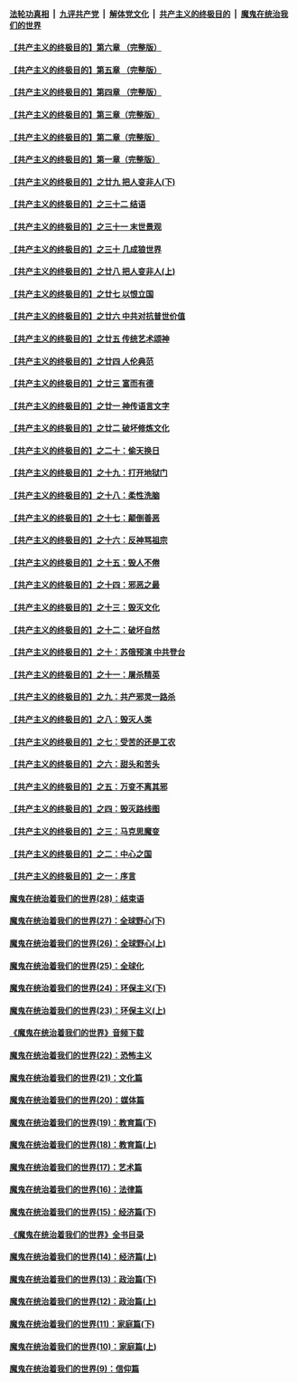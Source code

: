 ####  [法轮功真相](../../../../basic/blob/master/README.md?t=04300931) &nbsp;|&nbsp; [九评共产党](../../../../9ping.md/blob/master/README.md?t=04300931) &nbsp;|&nbsp; [解体党文化](../../../../jtdwh.md/blob/master/README.md?t=04300931)  &nbsp;|&nbsp; [共产主义的终极目的](../../../../gczydzjmd.md/blob/master/README.md?t=04300931) &nbsp;|&nbsp; [魔鬼在统治我们的世界](../../../../mgztzwmdsj.md/blob/master/README.md?t=04300931) 

#### [【共产主义的终极目的】第六章 （完整版）](../pages/nsc422/n11428913.md?t=04300931) 

#### [【共产主义的终极目的】第五章 （完整版）](../pages/nsc422/n11428912.md?t=04300931) 

#### [【共产主义的终极目的】第四章 （完整版）](../pages/nsc422/n11428907.md?t=04300931) 

#### [【共产主义的终极目的】第三章（完整版）](../pages/nsc422/n11428848.md?t=04300931) 

#### [【共产主义的终极目的】第二章（完整版）](../pages/nsc422/n11428831.md?t=04300931) 

#### [【共产主义的终极目的】第一章（完整版）](../pages/nsc422/n11417651.md?t=04300931) 

#### [【共产主义的终极目的】之廿九 把人变非人(下)](../pages/nsc422/n11344140.md?t=04300931) 

#### [【共产主义的终极目的】之三十二 结语](../pages/nsc422/n11360535.md?t=04300931) 

#### [【共产主义的终极目的】之三十一 末世景观](../pages/nsc422/n11351129.md?t=04300931) 

#### [【共产主义的终极目的】之三十 几成狼世界](../pages/nsc422/n11348280.md?t=04300931) 

#### [【共产主义的终极目的】之廿八 把人变非人(上)](../pages/nsc422/n11340492.md?t=04300931) 

#### [【共产主义的终极目的】之廿七 以恨立国](../pages/nsc422/n11336944.md?t=04300931) 

#### [【共产主义的终极目的】之廿六 中共对抗普世价值](../pages/nsc422/n11324785.md?t=04300931) 

#### [【共产主义的终极目的】之廿五 传统艺术颂神](../pages/nsc422/n11296396.md?t=04300931) 

#### [【共产主义的终极目的】之廿四 人伦典范](../pages/nsc422/n11296397.md?t=04300931) 

#### [【共产主义的终极目的】之廿三 富而有德](../pages/nsc422/n11283598.md?t=04300931) 

#### [【共产主义的终极目的】之廿一 神传语言文字](../pages/nsc422/n11263265.md?t=04300931) 

#### [【共产主义的终极目的】之廿二 破坏修炼文化](../pages/nsc422/n11245728.md?t=04300931) 

#### [【共产主义的终极目的】之二十：偷天换日](../pages/nsc422/n11238846.md?t=04300931) 

#### [【共产主义的终极目的】之十九：打开地狱门](../pages/nsc422/n11206376.md?t=04300931) 

#### [【共产主义的终极目的】之十八：柔性洗脑](../pages/nsc422/n11199994.md?t=04300931) 

#### [【共产主义的终极目的】之十七：颠倒善恶](../pages/nsc422/n11179782.md?t=04300931) 

#### [【共产主义的终极目的】之十六：反神骂祖宗](../pages/nsc422/n11166798.md?t=04300931) 

#### [【共产主义的终极目的】之十五：毁人不倦](../pages/nsc422/n11166792.md?t=04300931) 

#### [【共产主义的终极目的】之十四：邪恶之最](../pages/nsc422/n11150249.md?t=04300931) 

#### [【共产主义的终极目的】之十三：毁灭文化](../pages/nsc422/n11135227.md?t=04300931) 

#### [【共产主义的终极目的】之十二：破坏自然](../pages/nsc422/n11135214.md?t=04300931) 

#### [【共产主义的终极目的】之十：苏俄预演 中共登台](../pages/nsc422/n11118424.md?t=04300931) 

#### [【共产主义的终极目的】之十一：屠杀精英](../pages/nsc422/n11118442.md?t=04300931) 

#### [【共产主义的终极目的】之九：共产邪灵一路杀](../pages/nsc422/n11114139.md?t=04300931) 

#### [【共产主义的终极目的】之八：毁灭人类](../pages/nsc422/n11108503.md?t=04300931) 

#### [【共产主义的终极目的】之七：受苦的还是工农](../pages/nsc422/n11101809.md?t=04300931) 

#### [【共产主义的终极目的】之六：甜头和苦头](../pages/nsc422/n11096971.md?t=04300931) 

#### [【共产主义的终极目的】之五：万变不离其邪](../pages/nsc422/n11091285.md?t=04300931) 

#### [【共产主义的终极目的】之四：毁灭路线图](../pages/nsc422/n11086284.md?t=04300931) 

#### [【共产主义的终极目的】之三：马克思魔变](../pages/nsc422/n11061941.md?t=04300931) 

#### [【共产主义的终极目的】之二：中心之国](../pages/nsc422/n11047728.md?t=04300931) 

#### [【共产主义的终极目的】之一：序言](../pages/nsc422/n11086077.md?t=04300931) 

#### [魔鬼在统治着我们的世界(28)：结束语](../pages/nsc422/n10936246.md?t=04300931) 

#### [魔鬼在统治着我们的世界(27)：全球野心(下)](../pages/nsc422/n10928319.md?t=04300931) 

#### [魔鬼在统治着我们的世界(26)：全球野心(上)](../pages/nsc422/n10900318.md?t=04300931) 

#### [魔鬼在统治着我们的世界(25)：全球化](../pages/nsc422/n10788205.md?t=04300931) 

#### [魔鬼在统治着我们的世界(24)：环保主义(下)](../pages/nsc422/n10695307.md?t=04300931) 

#### [魔鬼在统治着我们的世界(23)：环保主义(上)](../pages/nsc422/n10688613.md?t=04300931) 

#### [《魔鬼在统治着我们的世界》音频下载](../pages/nsc422/n10635553.md?t=04300931) 

#### [魔鬼在统治着我们的世界(22)：恐怖主义](../pages/nsc422/n10614727.md?t=04300931) 

#### [魔鬼在统治着我们的世界(21)：文化篇](../pages/nsc422/n10597706.md?t=04300931) 

#### [魔鬼在统治着我们的世界(20)：媒体篇](../pages/nsc422/n10586579.md?t=04300931) 

#### [魔鬼在统治着我们的世界(19)：教育篇(下)](../pages/nsc422/n10564808.md?t=04300931) 

#### [魔鬼在统治着我们的世界(18)：教育篇(上)](../pages/nsc422/n10526970.md?t=04300931) 

#### [魔鬼在统治着我们的世界(17)：艺术篇](../pages/nsc422/n10499093.md?t=04300931) 

#### [魔鬼在统治着我们的世界(16)：法律篇](../pages/nsc422/n10485969.md?t=04300931) 

#### [魔鬼在统治着我们的世界(15)：经济篇(下)](../pages/nsc422/n10469975.md?t=04300931) 

#### [《魔鬼在统治着我们的世界》全书目录](../pages/nsc422/n10464261.md?t=04300931) 

#### [魔鬼在统治着我们的世界(14)：经济篇(上)](../pages/nsc422/n10457370.md?t=04300931) 

#### [魔鬼在统治着我们的世界(13)：政治篇(下)](../pages/nsc422/n10448270.md?t=04300931) 

#### [魔鬼在统治着我们的世界(12)：政治篇(上)](../pages/nsc422/n10444576.md?t=04300931) 

#### [魔鬼在统治着我们的世界(11)：家庭篇(下)](../pages/nsc422/n10440961.md?t=04300931) 

#### [魔鬼在统治着我们的世界(10)：家庭篇(上)](../pages/nsc422/n10435448.md?t=04300931) 

#### [魔鬼在统治着我们的世界(9)：信仰篇](../pages/nsc422/n10432159.md?t=04300931) 

